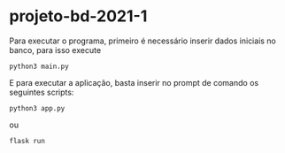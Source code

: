 # projeto-bd-2021-1

<p> Para executar o programa, primeiro é necessário inserir dados iniciais no banco, para isso execute

`python3 main.py`

<p> E para executar a aplicação, basta inserir no prompt de comando os seguintes scripts: </p>

`python3 app.py`

<p> ou </p>

`flask run`
